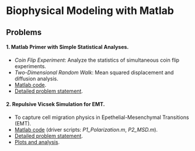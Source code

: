# Biophysical Modeling with Matlab

## Problems

#### 1. Matlab Primer with Simple Statistical Analyses.   
- <i>Coin Flip Experiment</i>: Analyze the statistics of simultaneous coin flip experiments.
- <i>Two-Dimensional Random Walk</i>: Mean squared displacement and diffusion analysis.
- [Matlab code](./a0_matlab-primer/a0_problem-definition.pdf).
- [Detailed problem statement](./a0_matlab-primer).

#### 2. Repulsive Vicsek Simulation for EMT.   
- To capture cell migration physics in Epethelial-Mesenchymal Transitions (EMT).
- [Matlab code](./a1_repulsive-vicsek-simulation/a1_problem-definition.pdf) (driver scripts: _P1_Polarization.m_, _P2_MSD.m_).
- [Detailed problem statement](./a1_repulsive-vicsek-simulation).
- [Plots and analysis](./a1_repulsive-vicsek-simulation/assets/submission).
